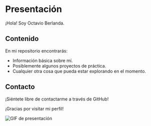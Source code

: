 # Presentación

¡Hola! Soy Octavio Berlanda.

## Contenido
En mi repositorio encontrarás:
- Información básica sobre mí.
- Posiblemente algunos proyectos de práctica.
- Cualquier otra cosa que pueda estar explorando en el momento.

## Contacto
¡Siéntete libre de contactarme a través de GitHub!

¡Gracias por visitar mi perfil!

![GIF de presentación]([(https://github.com/OctavioBerlanda/OctavioBerlanda/blob/main/giphy.gif.gif)](https://github.com/OctavioBerlanda/OctavioBerlanda/blob/main/giphy.gif.gif))

